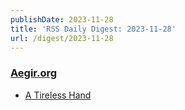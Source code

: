 ```yaml
---
publishDate: 2023-11-28
title: 'RSS Daily Digest: 2023-11-28'
url: /digest/2023-11-28
---
```


### [Aegir.org](http://aegir.org/words)

  * [A Tireless Hand](http://aegir.org/words/a-tireless-hand)
  
